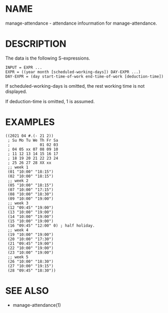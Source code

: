 # NAME
manage-attendance - attendance infourmation for manage-attendance.

# DESCRIPTION
The data is the following S-expressions.

    INPUT = EXPR ...
    EXPR = ((year month [scheduled-working-days]) DAY-EXPR ...)
    DAY-EXPR = (day start-time-of-work end-time-of-work [deduction-time])

If scheduled-working-days is omitted, the rest working time is not displayed.

If deduction-time is omitted, 1 is assumed.

# EXAMPLES

    ((2021 04 #.(- 21 2))
     ; Su Mo Tu We Th Fr Sa
     ;             01 02 03
     ; 04 05 xx 07 08 09 10
     ; 11 12 13 14 15 16 17
     ; 18 19 20 21 22 23 24
     ; 25 26 27 28 XX xx
     ;; week 1
     (01 "10:00" "18:15")
     (02 "10:00" "18:15")
     ;; week 2
     (05 "10:00" "18:15")
     (07 "10:00" "17:15")
     (08 "10:00" "18:30")
     (09 "10:00" "19:00")
     ;; week 3
     (12 "09:45" "19:00")
     (13 "10:00" "19:00")
     (14 "10:00" "19:00")
     (15 "10:00" "19:00")
     (16 "09:45" "12:00" 0) ; half holiday.
     ;; week 4
     (19 "10:00" "19:00")
     (20 "10:00" "17:30")
     (21 "09:45" "19:00")
     (22 "10:00" "19:00")
     (23 "10:00" "19:00")
     ;; week 5
     (26 "10:00" "18:30")
     (27 "10:00" "19:15")
     (28 "09:45" "18:30"))

# SEE ALSO
- manage-attendance(1)

